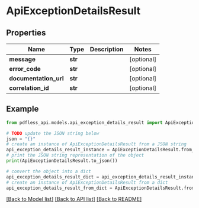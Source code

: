 # ApiExceptionDetailsResult


## Properties

Name | Type | Description | Notes
------------ | ------------- | ------------- | -------------
**message** | **str** |  | [optional] 
**error_code** | **str** |  | [optional] 
**documentation_url** | **str** |  | [optional] 
**correlation_id** | **str** |  | [optional] 

## Example

```python
from pdfless_api.models.api_exception_details_result import ApiExceptionDetailsResult

# TODO update the JSON string below
json = "{}"
# create an instance of ApiExceptionDetailsResult from a JSON string
api_exception_details_result_instance = ApiExceptionDetailsResult.from_json(json)
# print the JSON string representation of the object
print(ApiExceptionDetailsResult.to_json())

# convert the object into a dict
api_exception_details_result_dict = api_exception_details_result_instance.to_dict()
# create an instance of ApiExceptionDetailsResult from a dict
api_exception_details_result_from_dict = ApiExceptionDetailsResult.from_dict(api_exception_details_result_dict)
```
[[Back to Model list]](../README.md#documentation-for-models) [[Back to API list]](../README.md#documentation-for-api-endpoints) [[Back to README]](../README.md)


